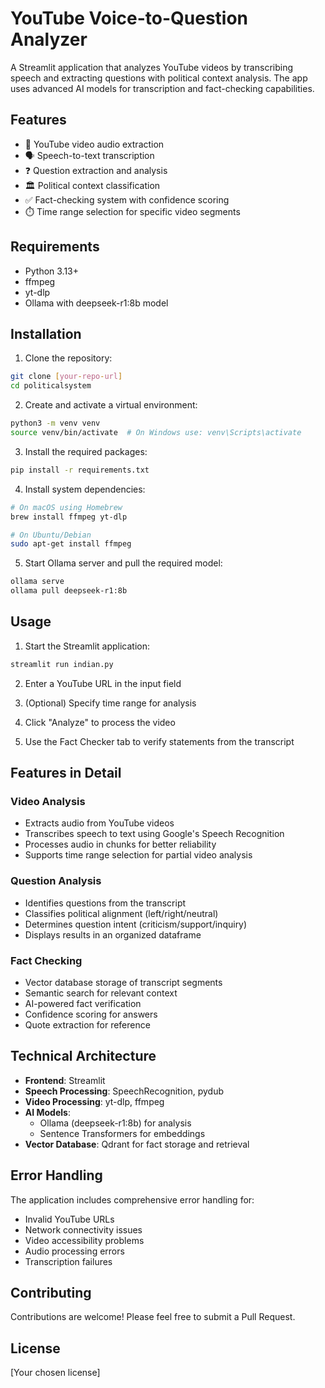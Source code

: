 # YouTube Voice-to-Question Analyzer

A Streamlit application that analyzes YouTube videos by transcribing speech and extracting questions with political context analysis. The app uses advanced AI models for transcription and fact-checking capabilities.

## Features

- 🎥 YouTube video audio extraction
- 🗣️ Speech-to-text transcription
- ❓ Question extraction and analysis
- 🏛️ Political context classification
- ✅ Fact-checking system with confidence scoring
- ⏱️ Time range selection for specific video segments

## Requirements

- Python 3.13+
- ffmpeg
- yt-dlp
- Ollama with deepseek-r1:8b model

## Installation

1. Clone the repository:
```bash
git clone [your-repo-url]
cd politicalsystem
```

2. Create and activate a virtual environment:
```bash
python3 -m venv venv
source venv/bin/activate  # On Windows use: venv\Scripts\activate
```

3. Install the required packages:
```bash
pip install -r requirements.txt
```

4. Install system dependencies:
```bash
# On macOS using Homebrew
brew install ffmpeg yt-dlp

# On Ubuntu/Debian
sudo apt-get install ffmpeg
```

5. Start Ollama server and pull the required model:
```bash
ollama serve
ollama pull deepseek-r1:8b
```

## Usage

1. Start the Streamlit application:
```bash
streamlit run indian.py
```

2. Enter a YouTube URL in the input field

3. (Optional) Specify time range for analysis

4. Click "Analyze" to process the video

5. Use the Fact Checker tab to verify statements from the transcript

## Features in Detail

### Video Analysis
- Extracts audio from YouTube videos
- Transcribes speech to text using Google's Speech Recognition
- Processes audio in chunks for better reliability
- Supports time range selection for partial video analysis

### Question Analysis
- Identifies questions from the transcript
- Classifies political alignment (left/right/neutral)
- Determines question intent (criticism/support/inquiry)
- Displays results in an organized dataframe

### Fact Checking
- Vector database storage of transcript segments
- Semantic search for relevant context
- AI-powered fact verification
- Confidence scoring for answers
- Quote extraction for reference

## Technical Architecture

- **Frontend**: Streamlit
- **Speech Processing**: SpeechRecognition, pydub
- **Video Processing**: yt-dlp, ffmpeg
- **AI Models**: 
  - Ollama (deepseek-r1:8b) for analysis
  - Sentence Transformers for embeddings
- **Vector Database**: Qdrant for fact storage and retrieval

## Error Handling

The application includes comprehensive error handling for:
- Invalid YouTube URLs
- Network connectivity issues
- Video accessibility problems
- Audio processing errors
- Transcription failures

## Contributing

Contributions are welcome! Please feel free to submit a Pull Request.

## License

[Your chosen license]

